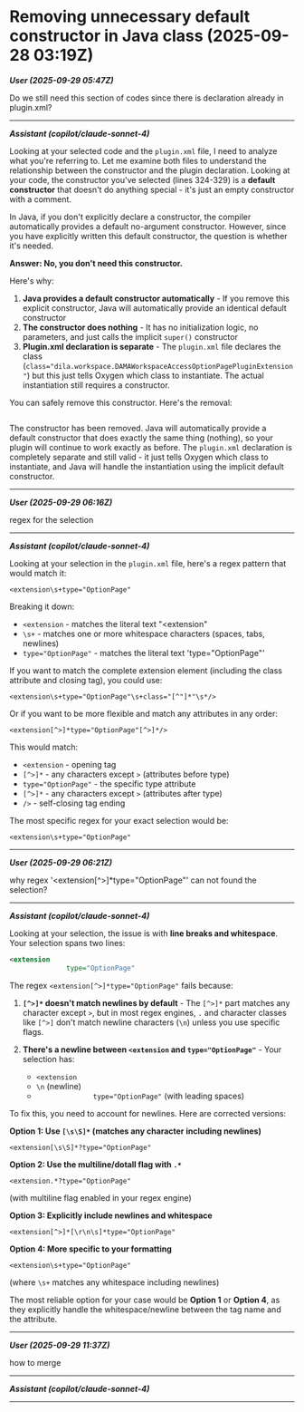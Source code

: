 <!-- Generated by SpecStory -->

<!-- vscode Session 2495a49c-7e75-4ec0-bab0-ece50c590066 (2025-09-28 03:19Z) -->

# Removing unnecessary default constructor in Java class (2025-09-28 03:19Z)

_**User (2025-09-29 05:47Z)**_

Do we still need this section of codes since there is declaration already in plugin.xml?

---

_**Assistant (copilot/claude-sonnet-4)**_

Looking at your selected code and the `plugin.xml` file, I need to analyze what you're referring to. Let me examine both files to understand the relationship between the constructor and the plugin declaration. Looking at your code, the constructor you've selected (lines 324-329) is a **default constructor** that doesn't do anything special - it's just an empty constructor with a comment.

In Java, if you don't explicitly declare a constructor, the compiler automatically provides a default no-argument constructor. However, since you have explicitly written this default constructor, the question is whether it's needed.

**Answer: No, you don't need this constructor.**

Here's why:

1. **Java provides a default constructor automatically** - If you remove this explicit constructor, Java will automatically provide an identical default constructor
2. **The constructor does nothing** - It has no initialization logic, no parameters, and just calls the implicit `super()` constructor
3. **Plugin.xml declaration is separate** - The `plugin.xml` file declares the class (`class="dila.workspace.DAMAWorkspaceAccessOptionPagePluginExtension"`) but this just tells Oxygen which class to instantiate. The actual instantiation still requires a constructor.

You can safely remove this constructor. Here's the removal: 
```

```
The constructor has been removed. Java will automatically provide a default constructor that does exactly the same thing (nothing), so your plugin will continue to work exactly as before. The `plugin.xml` declaration is completely separate and still valid - it just tells Oxygen which class to instantiate, and Java will handle the instantiation using the implicit default constructor.

---

_**User (2025-09-29 06:16Z)**_

regex for the selection

---

_**Assistant (copilot/claude-sonnet-4)**_

Looking at your selection in the `plugin.xml` file, here's a regex pattern that would match it:

```regex
<extension\s+type="OptionPage"
```

Breaking it down:
- `<extension` - matches the literal text "<extension"
- `\s+` - matches one or more whitespace characters (spaces, tabs, newlines)
- `type="OptionPage"` - matches the literal text 'type="OptionPage"'

If you want to match the complete extension element (including the class attribute and closing tag), you could use:

```regex
<extension\s+type="OptionPage"\s+class="[^"]*"\s*/>
```

Or if you want to be more flexible and match any attributes in any order:

```regex
<extension[^>]*type="OptionPage"[^>]*/>
```

This would match:
- `<extension` - opening tag
- `[^>]*` - any characters except `>` (attributes before type)
- `type="OptionPage"` - the specific type attribute
- `[^>]*` - any characters except `>` (attributes after type)
- `/>` - self-closing tag ending

The most specific regex for your exact selection would be:
```regex
<extension\s+type="OptionPage"
```

---

_**User (2025-09-29 06:21Z)**_

why regex '<extension[^>]*type="OptionPage"' can not found the selection?

---

_**Assistant (copilot/claude-sonnet-4)**_

Looking at your selection, the issue is with **line breaks and whitespace**. Your selection spans two lines:

```xml
<extension 
              type="OptionPage"
```

The regex `<extension[^>]*type="OptionPage"` fails because:

1. **`[^>]*` doesn't match newlines by default** - The `[^>]*` part matches any character except `>`, but in most regex engines, `.` and character classes like `[^>]` don't match newline characters (`\n`) unless you use specific flags.

2. **There's a newline between `<extension` and `type="OptionPage"`** - Your selection has:
   - `<extension` 
   - `\n` (newline)
   - `              type="OptionPage"` (with leading spaces)

To fix this, you need to account for newlines. Here are corrected versions:

**Option 1: Use `[\s\S]*` (matches any character including newlines)**
```regex
<extension[\s\S]*?type="OptionPage"
```

**Option 2: Use the multiline/dotall flag with `.*`**
```regex
<extension.*?type="OptionPage"
```
(with multiline flag enabled in your regex engine)

**Option 3: Explicitly include newlines and whitespace**
```regex
<extension[^>]*[\r\n\s]*type="OptionPage"
```

**Option 4: More specific to your formatting**
```regex
<extension\s+type="OptionPage"
```
(where `\s+` matches any whitespace including newlines)

The most reliable option for your case would be **Option 1** or **Option 4**, as they explicitly handle the whitespace/newline between the tag name and the attribute.

---

_**User (2025-09-29 11:37Z)**_

how to merge

---

_**Assistant (copilot/claude-sonnet-4)**_



---

